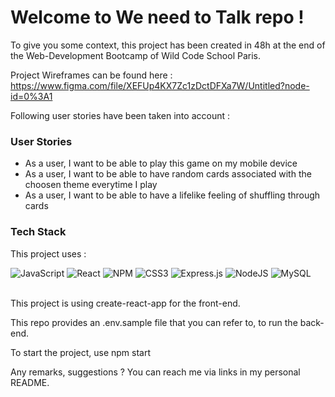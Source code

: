# Welcome to We need to Talk repo !

To give you some context, this project has been created in 48h at the end of the Web-Development Bootcamp of Wild Code School Paris. 

Project Wireframes can be found here : https://www.figma.com/file/XEFUp4KX7Zc1zDctDFXa7W/Untitled?node-id=0%3A1

Following user stories have been taken into account : 
### User Stories

- As a user, I want to be able to play this game on my mobile device
- As a user, I want to be able to have random cards associated with the choosen theme everytime I play
- As a user, I want to be able to have a lifelike feeling of shuffling through cards

### Tech Stack
This project uses : 
<br/>

![JavaScript](https://img.shields.io/badge/javascript-%23323330.svg?style=for-the-badge&logo=javascript&logoColor=%23F7DF1E)
![React](https://img.shields.io/badge/react-%2320232a.svg?style=for-the-badge&logo=react&logoColor=%2361DAFB)
![NPM](https://img.shields.io/badge/NPM-%23000000.svg?style=for-the-badge&logo=npm&logoColor=white)
![CSS3](https://img.shields.io/badge/css3-%231572B6.svg?style=for-the-badge&logo=css3&logoColor=white)
![Express.js](https://img.shields.io/badge/express.js-%23404d59.svg?style=for-the-badge&logo=express&logoColor=%2361DAFB)
![NodeJS](https://img.shields.io/badge/node.js-6DA55F?style=for-the-badge&logo=node.js&logoColor=white)
![MySQL](https://img.shields.io/badge/mysql-%2300f.svg?style=for-the-badge&logo=mysql&logoColor=white)

<br>
This project is using create-react-app for the front-end. 

This repo provides an .env.sample file that you can refer to, to run the back-end. 

To start the project, use npm start

Any remarks, suggestions ? You can reach me via links in my personal README. 